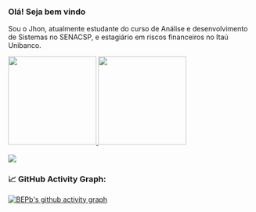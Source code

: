 ### Olá! Seja bem vindo

Sou o Jhon, atualmente estudante do curso de Análise e desenvolvimento de Sistemas no SENACSP, e estagiário em riscos financeiros no Itaú Unibanco. 

<div>
  <a href="https://github.com/jrsantos1"> 
  <img height="180em" src="https://github-readme-stats.vercel.app/api?username=jrsantos1&show-icons=true&theme=dark&include_all_commits=true&count_private=true"/>
    <img height="180em" src="https://github-readme-stats.vercel.app/api/top-langs?username=jrsantos1&layout=compact&langs_count=16&theme=dark"/>
</div>
<br>
<div> 
    <a href = "https://www.linkedin.com/in/jhonatan-r-baa992a3/"> <img src="https://img.shields.io/badge/LinkedIn-0077B5?style=for-the-badge&logo=linkedin&logoColor=white" target="_blank"></a>
</div>
  
  
### 📈 GitHub Activity Graph:
[![BEPb's github activity graph](https://github-readme-activity-graph.cyclic.app/graph?username=jrsantos1&theme=github-compact)](https://github.com/jrsantos1/github-readme-activity-graph)
